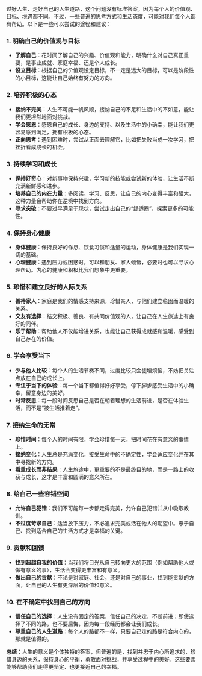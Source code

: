  
过好人生、走好自己的人生道路，这个问题没有标准答案，因为每个人的价值观、目标、境遇都不同。不过，一些普遍的思考方式和生活态度，可能对我们每个人都有帮助。以下是一些可以尝试的途径和建议：

### 1. **明确自己的价值观与目标**
   - **了解自己**：花时间了解自己的兴趣、价值观和能力，明确什么对自己真正重要，是事业成就、家庭幸福、还是个人成长。
   - **设立目标**：根据自己的价值观设定目标，不一定是远大的目标，可以是阶段性的小目标，这能让自己始终有努力的方向。

### 2. **培养积极的心态**
   - **接纳不完美**：人生不可能一帆风顺，接纳自己的不足和生活中的不如意，能让我们更坦然地面对挑战。
   - **学会感恩**：感恩自己的成长、身边的支持、以及生活中的小确幸，能让我们更容易感到满足，拥有积极的心态。
   - **正向思考**：遇到困难时，尝试从正面去理解它，比如把失败当成一次学习，把挫折看成成长的机会。

### 3. **持续学习和成长**
   - **保持好奇心**：对新事物保持兴趣，学习新的技能或尝试新的体验，让生活不断充满新鲜感和进步。
   - **培养自己的内在力量**：多阅读、学习、反思，让自己的内心变得丰富和强大，这种力量会帮助你在逆境中找到方向。
   - **寻求突破**：不要过早满足于现状，尝试走出自己的“舒适圈”，探索更多的可能性。

### 4. **保持身心健康**
   - **身体健康**：保持良好的作息、饮食习惯和适量的运动，身体健康是我们实现一切的基础。
   - **心理健康**：遇到压力或困惑时，可以和朋友、家人倾诉，必要时也可以寻求心理帮助。内心的健康和积极比我们想象中更重要。

### 5. **珍惜和建立良好的人际关系**
   - **善待家人**：家庭是我们的情感支持来源，珍惜亲人，与他们建立稳固而温暖的关系。
   - **交友有选择**：结交积极、善良、有共同价值观的人，让自己在人生旅途上有良好的同伴。
   - **乐于帮助**：帮助他人不仅能增进关系，也能让自己获得成就感和温暖，感受到自己存在的价值。

### 6. **学会享受当下**
   - **少与他人比较**：每个人的生活节奏不同，过度比较只会徒增烦恼，不妨把关注点放在自己的成长上。
   - **专注于当下的体验**：每一个当下都值得好好享受，停下脚步感受生活中的小确幸，留意身边的美好。
   - **时常反思**：每一段时间反思自己是否在朝着理想的生活前进，是否在体验生活，而不是“被生活推着走”。

### 7. **接纳生命的无常**
   - **珍惜时间**：每个人的时间有限，学会珍惜每一天，把时间花在有意义的事情上。
   - **接纳变化**：人生总是充满变化，接受生命中的不确定性，学会适应变化并在其中寻找新的方向。
   - **看重成长而非结果**：人生旅途中，更重要的不是最终目的地，而是一路上的收获与成长，这才是丰富和圆满的意义所在。

### 8. **给自己一些容错空间**
   - **允许自己犯错**：我们不可能每一步都走得完美，允许自己犯错并从中吸取教训。
   - **不过度苛求自己**：适当放下压力，不必追求完美或活在他人的期望中。忠于自己、找到适合自己的生活方式才是幸福的关键。

### 9. **贡献和回馈**
   - **找到超越自我的价值**：当我们将目光从自己转向更大的范围（例如帮助他人或做有意义的事），生活会变得更丰富和有意义。
   - **做出自己的贡献**：不论是对家庭、社会，还是对自己的事业，找到能贡献的方面，让自己的人生有更深层的价值和意义。

### 10. **在不确定中找到自己的方向**
   - **信任自己的选择**：人生没有固定的答案，信任自己的决定，不断前进；即使选择了不同的路，也不要后悔，因为每一段经历都会让我们成长。
   - **尊重自己的人生道路**：每个人的路都不一样，只要自己走的路是符合内心的，那就是值得的。

**总结**：人生的意义是个体独特的答案，但普遍的是，找到并忠于内心所追求的，珍惜身边的关系，保持身心的平衡，勇敢面对挑战，并享受过程中的美好。这些要素能够帮助我们走得更坚定、也更接近自己的幸福。